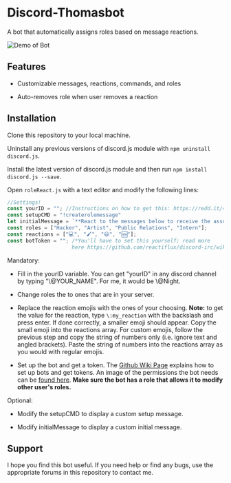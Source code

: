 # Discord-Thomasbot

A bot that automatically assigns roles based on message reactions.

![Demo of Bot](https://i.imgur.com/5vxxCDw.gif)

## Features

- Customizable messages, reactions, commands, and roles

- Auto-removes role when user removes a reaction

## Installation

Clone this repository to your local machine.

Uninstall any previous versions of discord.js module with `npm uninstall discord.js`. 

Install the latest version of discord.js module and then run `npm install discord.js --save`.

Open `roleReact.js` with a text editor and modify the following lines: 

```JavaScript
//Settings!
const yourID = ""; //Instructions on how to get this: https://redd.it/40zgse
const setupCMD = "!createrolemessage"
let initialMessage = `**React to the messages below to receive the associated role. If you would like to remove the role, simply remove your reaction!**`;
const roles = ["Hacker", "Artist", "Public Relations", "Intern"];
const reactions = ["💻", "🖌", "😃", "🆕"];
const botToken = ""; /*You'll have to set this yourself; read more
                     here https://github.com/reactiflux/discord-irc/wiki/Creating-a-discord-bot-&-getting-a-token*/
```

Mandatory:

- Fill in the yourID variable. You can get "yourID" in any discord channel by typing "\\@YOUR_NAME". For me, it would be \\@Night.

- Change roles the to ones that are in your server.

- Replace the reaction emojis with the ones of your choosing. 
**Note:** to get the value for the reaction, type `\:my_reaction` with the backslash and press enter. If done correctly, a smaller emoji should appear. Copy the small emoji into the reactions array.
For custom emojis, follow the previous step and copy the string of numbers only (i.e. ignore text and angled brackets). Paste the string of numbers into the reactions array as you would with regular emojis.

- Set up the bot and get a token. The [Github Wiki Page](https://github.com/reactiflux/discord-irc/wiki/Creating-a-discord-bot-&-getting-a-token) explains how to set up bots and get tokens. An image of the permissions the bot needs can be [found here](https://i.imgur.com/PFDm3pH.png). **Make sure the bot has a role that allows it to modify other user's roles.**

Optional:

- Modify the setupCMD to display a custom setup message.

- Modify initialMessage to display a custom initial message.


## Support

I hope you find this bot useful. If you need help or find any bugs, use the appropriate forums in this repository to contact me.

